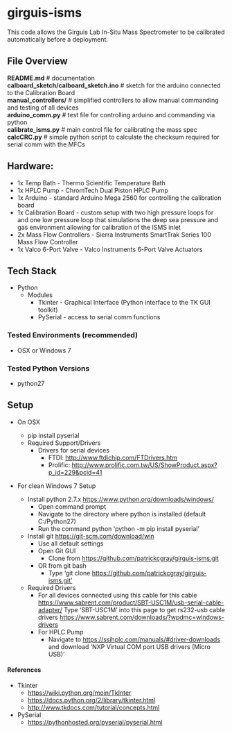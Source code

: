 # girguis-isms

This code allows the Girguis Lab In-Situ Mass Spectrometer to be calibrated automatically before a deployment.

## File Overview
**README.md**  # documentation  
**calboard_sketch/calboard_sketch.ino** # sketch for the arduino connected to the Calibration Board  
**manual_controllers/** # simplified controllers to allow manual commanding and testing of all devices  
**arduino_comm.py**  # test file for controlling arduino and commanding via python  
**calibrate_isms.py** # main control file for calibrating the mass spec  
**calcCRC.py** # simple python script to calculate the checksum required for serial comm with the MFCs  

## Hardware:
*  1x Temp Bath - Thermo Scientific Temperature Bath
*  1x HPLC Pump - ChromTech Dual Piston HPLC Pump
*  1x Arduino  - standard Arduino Mega 2560 for controlling the calibration board
*  1x Calibration Board - custom setup with two high pressure loops for and one low pressure loop that simulations the deep sea pressure and gas environment allowing for calibration of the ISMS inlet
*  2x Mass Flow Controllers - Sierra Instruments SmartTrak Series 100 Mass Flow Controller
*  1x Valco 6-Port Valve - Valco Instruments 6-Port Valve Actuators

## Tech Stack
* Python
   * Modules
      * Tkinter - Graphical Interface (Python interface to the TK GUI toolkit)
      * PySerial - access to serial comm functions
      
### Tested Environments (recommended)
* OSX or Windows 7

### Tested Python Versions
* python27

## Setup
* On OSX
   * pip install pyserial
   * Required Support/Drivers
      * Drivers for serial devices
         * FTDI: http://www.ftdichip.com/FTDrivers.htm 
         * Prolific: http://www.prolific.com.tw/US/ShowProduct.aspx?p_id=229&pcid=41 
         
* For clean Windows 7 Setup
   * Install python 2.7.x https://www.python.org/downloads/windows/ 
      * Open command prompt
      * Navigate to the directory where python is installed (default C:/Python27)
      * Run the command python ‘python -m pip install pyserial’
   * Install git https://git-scm.com/download/win
      * Use all default settings
      * Open Git GUI 
         * Clone from https://github.com/patrickcgray/girguis-isms.git
      * OR from git bash
         * Type ‘git clone https://github.com/patrickcgray/girguis-isms.git’
   * Required Drivers
      * For all devices connected using this cable for this cable https://www.sabrent.com/product/SBT-USC1M/usb-serial-cable-adapter/ Type ‘SBT-USC1M’ into this page to get rs232-usb cable drivers https://www.sabrent.com/downloads/?wpdmc=windows-drivers 
      * For HPLC Pump
         * Navigate to https://ssihplc.com/manuals/#driver-downloads and download ‘NXP Virtual COM port USB drivers (Micro USB)’
      
#### References
* Tkinter
   * https://wiki.python.org/moin/TkInter
   * https://docs.python.org/2/library/tkinter.html
   * http://www.tkdocs.com/tutorial/concepts.html
* PySerial
   * https://pythonhosted.org/pyserial/pyserial.html 
